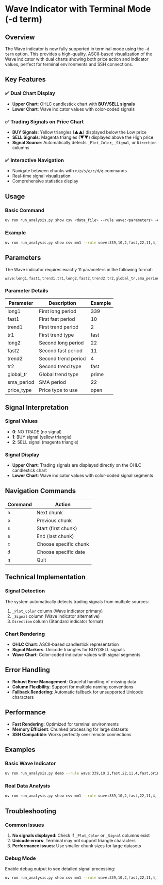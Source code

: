 # Wave Indicator with Terminal Mode (-d term)

## Overview

The Wave indicator is now fully supported in terminal mode using the `-d term` option. This provides a high-quality, ASCII-based visualization of the Wave indicator with dual charts showing both price action and indicator values, perfect for terminal environments and SSH connections.

## Key Features

### ✅ Dual Chart Display
- **Upper Chart**: OHLC candlestick chart with **BUY/SELL signals**
- **Lower Chart**: Wave indicator values with color-coded signals

### ✅ Trading Signals on Price Chart
- **BUY Signals**: Yellow triangles (▲▲) displayed below the Low price
- **SELL Signals**: Magenta triangles (▼▼) displayed above the High price
- **Signal Source**: Automatically detects `_Plot_Color`, `_Signal`, or `Direction` columns

### ✅ Interactive Navigation
- Navigate between chunks with `n/p/s/e/c/d/q` commands
- Real-time signal visualization
- Comprehensive statistics display

## Usage

### Basic Command

```bash
uv run run_analysis.py show csv <data_file> --rule wave:<parameters> -d term
```

### Example

```bash
uv run run_analysis.py show csv mn1 --rule wave:339,10,2,fast,22,11,4,fast,prime,22,open -d term
```

## Parameters

The Wave indicator requires exactly 11 parameters in the following format:

```
wave:long1,fast1,trend1,tr1,long2,fast2,trend2,tr2,global_tr,sma_period,price_type
```

### Parameter Details

| Parameter | Description | Example |
|-----------|-------------|---------|
| long1 | First long period | 339 |
| fast1 | First fast period | 10 |
| trend1 | First trend period | 2 |
| tr1 | First trend type | fast |
| long2 | Second long period | 22 |
| fast2 | Second fast period | 11 |
| trend2 | Second trend period | 4 |
| tr2 | Second trend type | fast |
| global_tr | Global trend type | prime |
| sma_period | SMA period | 22 |
| price_type | Price type to use | open |

## Signal Interpretation

### Signal Values
- **0**: NO TRADE (no signal)
- **1**: BUY signal (yellow triangle)
- **2**: SELL signal (magenta triangle)

### Signal Display
- **Upper Chart**: Trading signals are displayed directly on the OHLC candlestick chart
- **Lower Chart**: Wave indicator values with color-coded signal segments

## Navigation Commands

| Command | Action |
|---------|--------|
| `n` | Next chunk |
| `p` | Previous chunk |
| `s` | Start (first chunk) |
| `e` | End (last chunk) |
| `c` | Choose specific chunk |
| `d` | Choose specific date |
| `q` | Quit |

## Technical Implementation

### Signal Detection
The system automatically detects trading signals from multiple sources:
1. `_Plot_Color` column (Wave indicator primary)
2. `_Signal` column (Wave indicator alternative)
3. `Direction` column (Standard indicator format)

### Chart Rendering
- **OHLC Chart**: ASCII-based candlestick representation
- **Signal Markers**: Unicode triangles for BUY/SELL signals
- **Wave Chart**: Color-coded indicator values with signal segments

## Error Handling
- **Robust Error Management**: Graceful handling of missing data
- **Column Flexibility**: Support for multiple naming conventions
- **Fallback Rendering**: Automatic fallback for unsupported Unicode characters

## Performance
- **Fast Rendering**: Optimized for terminal environments
- **Memory Efficient**: Chunked processing for large datasets
- **SSH Compatible**: Works perfectly over remote connections

## Examples

### Basic Wave Indicator
```bash
uv run run_analysis.py demo --rule wave:339,10,2,fast,22,11,4,fast,prime,22,open -d term
```

### Real Data Analysis
```bash
uv run run_analysis.py show csv mn1 --rule wave:339,10,2,fast,22,11,4,fast,prime,22,open -d term
```

## Troubleshooting

### Common Issues
1. **No signals displayed**: Check if `_Plot_Color` or `_Signal` columns exist
2. **Unicode errors**: Terminal may not support triangle characters
3. **Performance issues**: Use smaller chunk sizes for large datasets

### Debug Mode
Enable debug output to see detailed signal processing:
```bash
uv run run_analysis.py show csv mn1 --rule wave:339,10,2,fast,22,11,4,fast,prime,22,open -d term --debug
```
